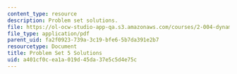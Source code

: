 ```yaml
---
content_type: resource
description: Problem set solutions.
file: https://ol-ocw-studio-app-qa.s3.amazonaws.com/courses/2-004-dynamics-and-control-ii-spring-2008/a401cf0cea1a019d45da37e5c5d4e75c_ps5soln.pdf
file_type: application/pdf
parent_uid: fa2f0923-739a-3c19-bfe6-5b7da391e2b7
resourcetype: Document
title: Problem Set 5 Solutions
uid: a401cf0c-ea1a-019d-45da-37e5c5d4e75c
---
```

